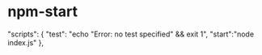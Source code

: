 # npm-start

 "scripts": {
    "test": "echo \"Error: no test specified\" && exit 1",
    "start":"node index.js"
  },
